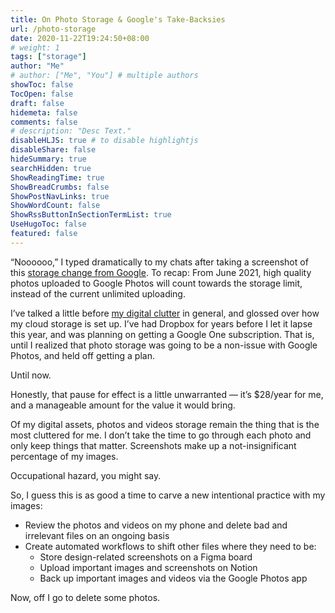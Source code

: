 ```yaml
---
title: On Photo Storage & Google's Take-Backsies
url: /photo-storage
date: 2020-11-22T19:24:50+08:00
# weight: 1
tags: ["storage"]
author: "Me"
# author: ["Me", "You"] # multiple authors
showToc: false
TocOpen: false
draft: false
hidemeta: false
comments: false
# description: "Desc Text."
disableHLJS: true # to disable highlightjs
disableShare: false
hideSummary: true
searchHidden: true
ShowReadingTime: true
ShowBreadCrumbs: false
ShowPostNavLinks: true
ShowWordCount: false
ShowRssButtonInSectionTermList: true
UseHugoToc: false
featured: false
---
```


“Noooooo,” I typed dramatically to my chats after taking a screenshot of this [storage change from Google](https://blog.google/products/photos/storage-changes/). To recap: From June 2021, high quality photos uploaded to Google Photos will count towards the storage limit, instead of the current unlimited uploading.

I’ve talked a little before [my digital clutter](/digital-hoarding) in general, and glossed over how my cloud storage is set up. I’ve had Dropbox for years before I let it lapse this year, and was planning on getting a Google One subscription. That is, until I realized that photo storage was going to be a non-issue with Google Photos, and held off getting a plan.

Until now.

Honestly, that pause for effect is a little unwarranted — it’s $28/year for me, and a manageable amount for the value it would bring.

Of my digital assets, photos and videos storage remain the thing that is the most cluttered for me. I don’t take the time to go through each photo and only keep things that matter. Screenshots make up a not-insignificant percentage of my images.

Occupational hazard, you might say.

So, I guess this is as good a time to carve a new intentional practice with my images:

- Review the photos and videos on my phone and delete bad and irrelevant files on an ongoing basis
- Create automated workflows to shift other files where they need to be:
    - Store design-related screenshots on a Figma board
    - Upload important images and screenshots on Notion
    - Back up important images and videos via the Google Photos app

Now, off I go to delete some photos.